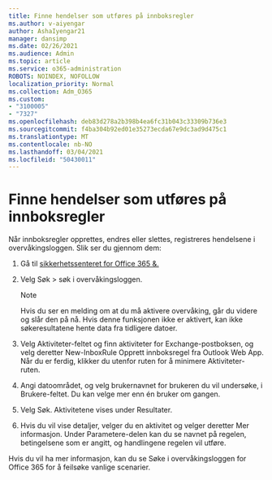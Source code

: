 ```yaml
---
title: Finne hendelser som utføres på innboksregler
ms.author: v-aiyengar
author: AshaIyengar21
manager: dansimp
ms.date: 02/26/2021
ms.audience: Admin
ms.topic: article
ms.service: o365-administration
ROBOTS: NOINDEX, NOFOLLOW
localization_priority: Normal
ms.collection: Adm_O365
ms.custom:
- "3100005"
- "7327"
ms.openlocfilehash: deb83d278a2b398b4ea6fc31b043c33309b736e3
ms.sourcegitcommit: f4ba304b92ed01e35273ecda67e9dc3ad9d475c1
ms.translationtype: MT
ms.contentlocale: nb-NO
ms.lasthandoff: 03/04/2021
ms.locfileid: "50430011"
---
```

# <a name="find-events-performed-on-inbox-rules"></a>Finne hendelser som utføres på innboksregler

Når innboksregler opprettes, endres eller slettes, registreres hendelsene i overvåkingsloggen. Slik ser du gjennom dem:

1. Gå til [sikkerhetssenteret for Office 365 &.](https://go.microsoft.com/fwlink/p/?linkid=2077143)
1. Velg Søk > søk i overvåkingsloggen.

    > [!NOTE]
    > Hvis du ser en melding om at du må aktivere overvåking, går du videre og slår den på nå. Hvis denne funksjonen ikke er aktivert, kan ikke søkeresultatene hente data fra tidligere datoer.
1. Velg Aktiviteter-feltet og finn aktiviteter for Exchange-postboksen, og velg deretter New-InboxRule Opprett innboksregel fra Outlook Web App. Når du er ferdig, klikker du utenfor ruten for å minimere Aktiviteter-ruten.
1. Angi datoområdet, og velg brukernavnet for brukeren du vil undersøke, i Brukere-feltet. Du kan velge mer enn én bruker om gangen.
1. Velg Søk. Aktivitetene vises under Resultater.
1. Hvis du vil vise detaljer, velger du en aktivitet og velger deretter Mer informasjon. Under Parametere-delen kan du se navnet på regelen, betingelsene som er angitt, og handlingene regelen vil utføre.

Hvis du vil ha mer informasjon, kan du se Søke i overvåkingsloggen for Office 365 for å feilsøke vanlige scenarier.